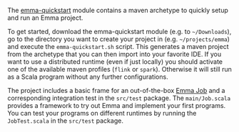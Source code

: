 The [emma-quickstart]() module contains a maven archetype to quickly setup and run an Emma project.

To get started, download the emma-quickstart module (e.g. to `~/Downloads`), go to the directory you want to create your project in (e.g. `~/projects/emma`) and execute the `emma-quickstart.sh` script.
This generates a maven project from the archetype that you can then import into your favorite IDE.
If you want to use a distributed runtime (even if just locally) you should activate one of the available maven profiles (`flink` or `spark`). Otherwise it will still run as a Scala program without any further configurations.

The project includes a basic frame for an out-of-the-box [Emma Job](http://link-to-job) and a corresponding integration test in the `src/test` package. The `main/Job.scala` provides a framework to try out Emma and implement your first programs. You can test your programs on different runtimes by running the `JobTest.scala` in the `src/test` package.
